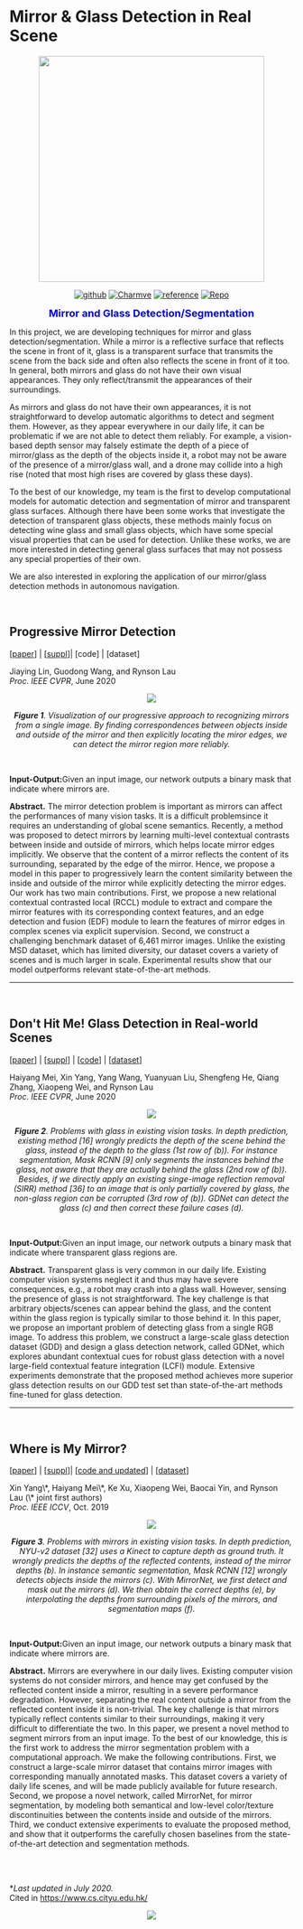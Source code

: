 # Mirror & Glass Detection in Real Scene

<div align="center">
    <img src="logo-GlassDetec.png" width="400px">
</div>

<p align="center">
  <a href="https://github.com/Charmve"><img src="https://img.shields.io/badge/Github-Charmve-blue" alt="github"></a>
  <a href="https://github.com/Charmve/Mirror-Glass-Detection"><img src="https://img.shields.io/badge/Charmve-Glass%20Detect-yellow" alt="Charmve"></a>
  <a href="./References.md"><img src="https://img.shields.io/badge/doc-Related%20Work-green" alt="reference"></a>
  <a href="https://github.com/Charmve/Transparent-Object-Segmentation" target="_blank"><img src="https://img.shields.io/badge/Repo-Transparent%20Object%20Segmentation-red" alt="Repo"></a>
</p>

<p align="center"> <font size=4 color="blue"><strong>Mirror and Glass Detection/Segmentation</strong></font></p>


<p>In this project, we are developing techniques for mirror and glass detection/segmentation. While a mirror is a reflective surface that reflects the scene in front of it, glass is a transparent surface that transmits the scene from the back side and often also reflects the scene in front of it too. In general, both mirrors and glass do not have their own visual appearances. They only reflect/transmit the appearances of their surroundings. </p> 

<p>As mirrors and glass do not have their own appearances, it is not straightforward to develop automatic algorithms to detect and segment them. However, as they appear everywhere in our daily life, it can be problematic if we are not able to detect them reliably. For example, a vision-based depth sensor may falsely estimate the depth of a piece of mirror/glass as the depth of the objects inside it, a robot may not be aware of the presence of a mirror/glass wall, and a drone may collide into a high rise (noted that most high rises are covered by glass these days).</p>                                                                
                                                                         
<p>To the best of our knowledge, my team is the first to develop computational models for automatic detection and segmentation of mirror and transparent glass surfaces. Although there have been some works that investigate the detection of transparent glass objects, these methods mainly focus on detecting wine glass and small glass objects, which have 
some special visual properties that can be used for detection. Unlike these works, we are more interested in detecting general glass surfaces that may not possess any special properties of their own.</p>                
                                                                         
<p>We are also interested in exploring the application of our mirror/glass detection methods in autonomous navigation.</p>   

<br>


## Progressive Mirror Detection

<p>
  [<a href="http://www.cs.cityu.edu.hk/~rynson/papers/cvpr20c.pdf" target="_blank">paper</a>] |
  [<a href="http://www.cs.cityu.edu.hk/~rynson/papers/demos/cvpr20c-supp.pdf" target="_blank">suppl</a>]|
  [code] |
  [dataset] 
</p>
<p>Jiaying Lin, Guodong Wang, and Rynson Lau <br>
  <i>Proc. IEEE CVPR</i>, June 2020</p>

<div align=center>
  <img src="./MirrorGlassDetection_files/image001.jpg">
  <p>
    <i><b>Figure 1</b>. Visualization of our progressive approach to recognizing mirrors from a single image. By finding correspondences between objects inside and outside of the mirror and then explicitly locating the miror edges, we can detect the mirror region more reliably.</i>
      </p>
</div>
<br>

<p><b>Input-Output:</b>Given an input image, our network outputs a binary mask that indicate where mirrors are.</p>

<p><b>Abstract.</b> The mirror detection problem is important as mirrors can affect the performances of many vision tasks. It is a difficult problemsince it requires an understanding of global scene semantics. Recently, a method was proposed to detect mirrors by learning multi-level contextual contrasts between inside and outside of mirrors, which helps locate mirror edges implicitly. We observe that the content of a mirror reflects the content of its surrounding, separated by the edge of the mirror. Hence, we propose a model in this paper to progressively learn the content similarity between the inside and outside of the mirror while explicitly detecting the mirror edges. Our work has two main contributions. First, we propose a new relational contextual contrasted local (RCCL) module to extract and compare the mirror features with its corresponding context features, and an edge detection and fusion (EDF) module to learn the features of mirror edges in complex scenes via explicit supervision. Second, we construct a challenging benchmark dataset of 6,461 mirror images. Unlike the existing MSD dataset, which has limited diversity, our dataset covers a variety of scenes and is much larger in scale. Experimental results show that our model outperforms relevant state-of-the-art methods.</p>                  


<hr><br>

## Don't Hit Me! Glass Detection in Real-world Scenes   

<p>
  [<a href="http://www.cs.cityu.edu.hk/~rynson/papers/cvpr20d.pdf" target="_blank">paper</a>] | 
  [<a href="http://www.cs.cityu.edu.hk/~rynson/papers/demos/cvpr20d-supp.pdf" target="_blank">suppl</a>] | 
  [<a href="https://github.com/Charmve/Mirror-Glass-Detection/tree/master/CVPR2020_GDNet" target="_blank">code</a>] | 
  [<a href="https://github.com/Charmve/Mirror-Glass-Detection/tree/master/Dataset/train" target="_blank">dataset</a>]
</p> 
  
<p> Haiyang Mei, Xin Yang, Yang Wang, Yuanyuan Liu, Shengfeng He, Qiang Zhang, Xiaopeng Wei, and Rynson Lau <br>
  <i>Proc. IEEE CVPR</i>, June 2020 </p>
  
<div align=center>
  <img src="./MirrorGlassDetection_files/image002.jpg">
  <p>
    <i><b>Figure 2</b>. Problems with glass in existing vision tasks. In depth prediction, existing method [16] wrongly predicts the depth of the scene behind the glass, instead of the depth to the glass (1st row of (b)). For instance segmentation, Mask RCNN [9] only segments the instances behind the glass, not aware that they are actually behind the glass (2nd row of (b)). Besides, if we directly apply an existing singe-image reflection removal (SIRR) method [36] to an image that is only partially covered by glass, the non-glass region can be corrupted (3rd row of (b)). GDNet can detect the glass (c) and then correct these failure cases (d).</i>
  </p>
</div>
<br>

<p><b>Input-Output:</b>Given an input image, our network outputs a binary mask that indicate where transparent glass regions are.</p>

<p><b>Abstract.</b> Transparent glass is very common in our daily life. Existing computer vision systems neglect it and thus may have severe consequences, e.g., a robot may crash into a glass wall. However, sensing the presence of glass is not straightforward. The key challenge is that arbitrary objects/scenes can appear behind the glass, and the content within the glass region is typically similar to those behind it. In this paper, we propose an important problem of detecting glass from a single RGB image. To address this problem, we construct a large-scale glass detection dataset (GDD) and design a glass detection network, called GDNet, which explores abundant contextual cues for robust glass detection with a novel large-field contextual feature integration (LCFI) module. Extensive experiments demonstrate that the proposed method achieves more superior glass detection results on our GDD test set than state-of-the-art methods fine-tuned for glass detection.</p>                  


<hr><br>

## Where is My Mirror?

<p>
  [<a href="http://www.cs.cityu.edu.hk/~rynson/papers/iccv19a.pdf" target="_blank">paper</a>] | 
  [<a href="http://www.cs.cityu.edu.hk/~rynson/papers/demos/iccv19a-supp.pdf" target="_blank">suppl</a>]| 
  [<a href="https://github.com/Charmve/Mirror-Glass-Detection/tree/master/ICCV2019_MirrorNet" target="_blank">code and updated</a>] |
  [<a href="https://drive.google.com/file/d/1Znw92fO6lCKfXejjSSyMyL1qtFepgjPI/view?usp=sharing" target="_blank">dataset</a>]
</p> 
 
<p>Xin Yang\*, Haiyang Mei\*, Ke Xu, Xiaopeng Wei, Baocai Yin, and Rynson Lau (\* joint first authors) <br>
  <i>Proc. IEEE ICCV</i>, Oct. 2019 </p>
 
 <div align=center>
  <img src="./MirrorGlassDetection_files/image003.jpg">
  <p>
    <i><b>Figure 3</b>. Problems with mirrors in existing vision tasks. In depth prediction, NYU-v2 dataset [32] uses a Kinect to capture depth as ground truth. It wrongly predicts the depths of the reflected contents, instead of the mirror depths (b). In instance semantic segmentation, Mask RCNN [12] wrongly detects objects inside the mirrors (c). With MirrorNet, we first detect and mask out the mirrors (d). We then obtain the correct depths (e), by interpolating the depths from surrounding pixels of the mirrors, and segmentation maps (f).</i>
  </p>
</div>
<br>

<p><b>Input-Output:</b>Given an input image, our network outputs a binary mask that indicate where mirrors are.</p>

<p><b>Abstract.</b> Mirrors are everywhere in our daily lives. Existing computer vision systems do not consider mirrors, and hence may get confused by the reflected content inside a mirror, resulting in a severe performance degradation. However, separating the real content outside a mirror from the reflected content inside it is non-trivial. The key challenge is that mirrors typically reflect contents similar to their surroundings, making it very difficult to differentiate the two. In this paper, we present a novel method to segment mirrors from an input image. To the best of our knowledge, this is the first work to address the mirror segmentation problem with a computational approach. We make the following contributions. First, we construct a large-scale mirror dataset that contains mirror images with corresponding manually annotated masks. This dataset covers a variety of daily life scenes, and will be made publicly available for future research. Second, we propose a novel network, called MirrorNet, for mirror segmentation, by modeling both semantical and low-level color/texture discontinuities between the contents inside and outside of the mirrors. Third, we conduct extensive experiments to evaluate the proposed method, and show that it outperforms the carefully chosen baselines from the state-of-the-art detection and segmentation methods.</p>                  
<br>
<br>

*<i>Last updated in July 2020.</i><br>
Cited in <a href="https://www.cs.cityu.edu.hk/" target="_blank">https://www.cs.cityu.edu.hk/</a>

<div align=center>
  <img src="./MirrorGlassDetection_files/counter.cgi">
</div>
